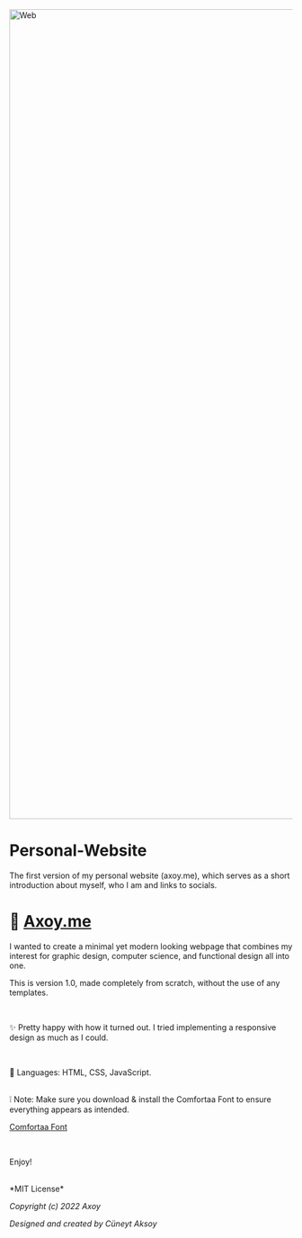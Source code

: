 <img width="1440" alt="Web" src="https://user-images.githubusercontent.com/78031662/179301944-814107c2-c6f3-46bf-8d0e-d424a0667dbe.png">



# Personal-Website
The first version of my personal website (axoy.me), which serves as a short introduction about myself, who I am and links to socials.



# 🔗 [Axoy.me](https://www.axoy.me)

I wanted to create a minimal yet modern looking webpage that combines my interest for graphic design, computer science, and functional design all into one.

This is version 1.0, made completely from scratch, without the use of any templates.

<br>

✨ Pretty happy with how it turned out. I tried implementing a responsive design as much as I could.

<br>

🚀 Languages: HTML, CSS, JavaScript.

<br>
❕ Note: Make sure you download & install the Comfortaa Font to ensure everything appears as intended.


  [Comfortaa Font](Axoy-Website/public/fonts/Comfortaa-Light.ttf)

<br>

Enjoy! 

<br>
*MIT License*

*Copyright (c) 2022 Axoy*

*Designed and created by Cüneyt Aksoy*
